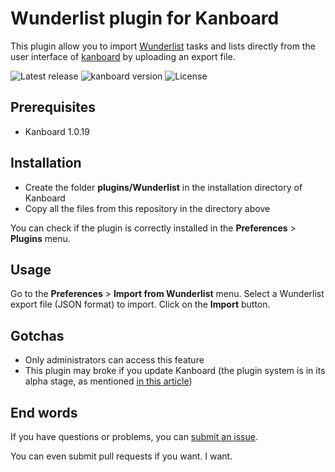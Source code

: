 # Wunderlist plugin for Kanboard

This plugin allow you to import [Wunderlist](http://www.wunderlist.com/) tasks and lists directly from the user interface of [kanboard](http://kanboard.net/) by uploading an export file.

![Latest release](https://img.shields.io/github/release/EpocDotFr/kanboard-wunderlist.svg) ![kanboard version](https://img.shields.io/badge/kanboard-1.0.19-red.svg) ![License](https://img.shields.io/github/license/EpocDotFr/kanboard-wunderlist.svg) 

## Prerequisites

  - Kanboard 1.0.19

## Installation

- Create the folder **plugins/Wunderlist** in the installation directory of Kanboard
- Copy all the files from this repository in the directory above

You can check if the plugin is correctly installed in the **Preferences** > **Plugins** menu.

## Usage

Go to the **Preferences** > **Import from Wunderlist** menu. Select a Wunderlist export file (JSON format) to import. Click on the **Import** button.

## Gotchas

  * Only administrators can access this feature
  * This plugin may broke if you update Kanboard (the plugin system is in its alpha stage, as mentioned [in this article](http://kanboard.net/news/version-1.0.19))

## End words

If you have questions or problems, you can [submit an issue](https://github.com/EpocDotFr/kanboard-wunderlist/issues).

You can even submit pull requests if you want. I want.
